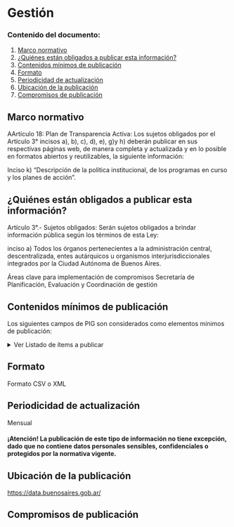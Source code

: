 <h1>  Gestión</h2> 
<h3>  Contenido del documento: </h3> 
<ol>
 <li><a href="#marco">Marco normativo</a></li>
 <li><a href="#obligados">¿Quiénes están obligados a publicar esta información?</a></li>
 <li><a href="#contenidos">Contenidos mínimos de publicación</a></li>
 <li><a href="#formato">Formato</a></li>
 <li><a href="#perio">Periodicidad de actualización</a></li>
 <li><a href="#ubicacion">Ubicación de la publicación</a></li>
 <li><a href="#compromisos">Compromisos de publicación</a></li>
 
 
</ol>
 
<h2 id="marco">Marco normativo</h2>  
<p>
AArtículo 18: Plan de Transparencia Activa: Los sujetos obligados por el Artículo 3° incisos a), b), c), d), e), g)y h) deberán publicar en sus respectivas páginas web, de manera completa y actualizada y en lo posible en formatos abiertos y reutilizables, la siguiente información:

Inciso k) “Descripción de la política institucional, de los programas en curso y los planes de acción”.



</p>
<h2 id="obligados"> ¿Quiénes están obligados a publicar esta información?</h2> 
<p>
Artículo 3°.- Sujetos obligados: Serán sujetos obligados a brindar información pública según los términos de esta Ley:

inciso a) Todos los órganos pertenecientes a la administración central, descentralizada, entes autárquicos u organismos interjurisdiccionales integrados por la Ciudad Autónoma de Buenos Aires.


</p>

<p>Áreas clave para implementación de compromisos
Secretaría de Planificación,  Evaluación y Coordinación de gestión 

</p>

<h2 id="contenidos"> Contenidos mínimos de publicación </h2> 
<p>Los siguientes campos de PIG son considerados como elementos mínimos de publicación:
</p>
<details><summary> Ver Listado de ítems a publicar </summary>
<p>
<ul>

<li>Jurisdicción</li>

<li>ID proyecto</li>

<li>Nombre de Proyecto</li>

<li>Objetivo estratégico</li>

<li>Objetivo operativo</li>

<li>Descripción de Proyecto</li>

<li>Responsable</li>

<li>Área</li>

<li>Organismos corresponsables</li>

<li>Tipo de proyecto</li>

<li>Meta</li>

<li>Unidad de la Meta</li>

<li>Presupuesto aprobado total</li>

<li>Última fecha inicio</li>

<li>Última fecha fin</li>

<li>Segmento de la población</li>

</ul>
</p>
</details>

<h2 id="formato"> Formato </h2>
<p>
Formato CSV o XML

</p>
<h2 id="perio"> Periodicidad de actualización</h2>
<p>Mensual</p>

<h4>¡Atención! La publicación de este tipo de información no tiene excepción, dado que no contiene datos personales sensibles, confidenciales o protegidos por la normativa vigente.
</h4>
 

<h2 id="ubicacion"> Ubicación de la publicación</h2>
<p>
<a href="https://data.buenosaires.gob.ar/">https://data.buenosaires.gob.ar/ </a>
 </br>

</p>

<h2 id="compromisos">  Compromisos de publicación</h2>

<!-- | Compromiso | Fecha de cumplimiento |
| --- | --- |
| Listado | |
| Pliego | |
| Tipo de contratación | |
| Certificados de aptitud ambiental | |
| Incorporar AUSA, IVC | |
-->
